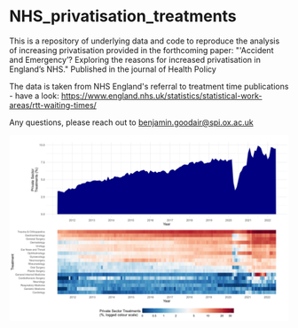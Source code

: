 # NHS_privatisation_treatments
This is a repository of underlying data and code to reproduce the analysis of increasing privatisation provided in the forthcoming paper: "'Accident and Emergency’? Exploring the reasons for increased privatisation in England’s NHS." Published in the journal of Health Policy

The data is taken from NHS England's referral to treatment time publications - have a look: https://www.england.nhs.uk/statistics/statistical-work-areas/rtt-waiting-times/

Any questions, please reach out to benjamin.goodair@spi.ox.ac.uk

<p align="center">
  <img src="https://raw.githubusercontent.com/BenGoodair/NHS_privatisation_treatments/main/Plots/outsourcing_by_treatments.png"  />
</p>
